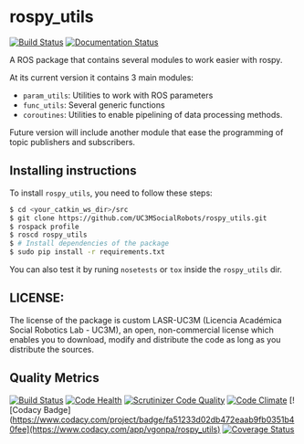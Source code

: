 # rospy_utils
[![Build Status](https://travis-ci.org/UC3MSocialRobots/rospy_utils.svg?branch=master)](https://travis-ci.org/UC3MSocialRobots/rospy_utils)
[![Documentation Status](https://readthedocs.org/projects/rospy-utils/badge/?version=latest)](https://readthedocs.org/projects/rospy-utils/?badge=latest)


A ROS package that contains several modules to work easier with rospy.

At its current version it contains 3 main modules:

- `param_utils`: Utilities to work with ROS parameters
- `func_utils`: Several generic functions 
- `coroutines`: Utilities to enable pipelining of data processing methods.

Future version will include another module that ease the programming of topic publishers and subscribers.

## Installing instructions

To install `rospy_utils`, you need to follow these steps:

```bash
$ cd <your_catkin_ws_dir>/src
$ git clone https://github.com/UC3MSocialRobots/rospy_utils.git
$ rospack profile
$ roscd rospy_utils
$ # Install dependencies of the package
$ sudo pip install -r requirements.txt
```
You can also test it by runing `nosetests` or `tox` inside the `rospy_utils` dir.


## LICENSE:

The license of the package is custom LASR-UC3M (Licencia Académica Social Robotics Lab - UC3M), an open, non-commercial license which enables you to download, modify and distribute the code as long as you distribute the sources.  


## Quality Metrics

[![Build Status](https://travis-ci.org/UC3MSocialRobots/rospy_utils.svg?branch=master)](https://travis-ci.org/UC3MSocialRobots/rospy_utils)
[![Code Health](https://landscape.io/github/UC3MSocialRobots/rospy_utils/master/landscape.svg)](https://landscape.io/github/UC3MSocialRobots/rospy_utils/master)
[![Scrutinizer Code Quality](https://scrutinizer-ci.com/g/UC3MSocialRobots/rospy_utils/badges/quality-score.png?b=master)](https://scrutinizer-ci.com/g/UC3MSocialRobots/rospy_utils/?branch=master)
[![Code Climate](https://codeclimate.com/github/UC3MSocialRobots/rospy_utils/badges/gpa.svg)](https://codeclimate.com/github/UC3MSocialRobots/rospy_utils)
[![Codacy Badge](https://www.codacy.com/project/badge/fa51233d02db472eaab9fb0351b40fee](https://www.codacy.com/app/vgonpa/rospy_utils)
[![Coverage Status](https://coveralls.io/repos/UC3MSocialRobots/rospy_utils/badge.svg?branch=master)](https://coveralls.io/r/UC3MSocialRobots/rospy_utils?branch=master)
